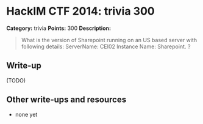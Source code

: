 # HackIM CTF 2014: trivia 300

**Category:** trivia
**Points:** 300
**Description:**

> What is the version of Sharepoint running on an US based server with following details:
> ServerName: CEI02 
> Instance Name: Sharepoint. ?

## Write-up

(TODO)

## Other write-ups and resources

* none yet
